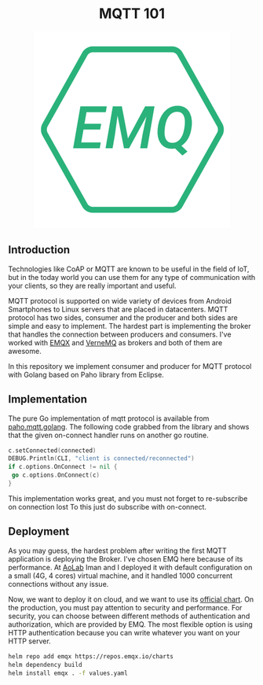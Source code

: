<h1 align="center">MQTT 101</h1>
<p align="center">
  <img src=".github/assets/banner.png"><br>
</p>

## Introduction

Technologies like CoAP or MQTT are known to be useful in the field of IoT, but in the today world
you can use them for any type of communication with your clients, so they are really important and useful.

MQTT protocol is supported on wide variety of devices from Android Smartphones to Linux servers that are placed in
datacenters. MQTT protocol has two sides, consumer and the producer and both sides are simple and easy to implement.
The hardest part is implementing the broker that handles the connection between producers and consumers.
I've worked with [EMQX](https://vernemq.com/) and [VerneMQ](https://vernemq.com/) as brokers and both of them are awesome.

In this repository we implement consumer and producer for MQTT protocol with Golang based on Paho library from Eclipse.

## Implementation

The pure Go implementation of mqtt protocol is available from [paho.mqtt.golang](https://github.com/eclipse/paho.mqtt.golang).
The following code grabbed from the library and shows that the given on-connect handler runs on another go routine.

```go
c.setConnected(connected)
DEBUG.Println(CLI, "client is connected/reconnected")
if c.options.OnConnect != nil {
 go c.options.OnConnect(c)
}
```

This implementation works great, and you must not forget to re-subscribe on connection lost
To this just do subscribe with on-connect.

## Deployment

As you may guess, the hardest problem after writing the first MQTT application is deploying the Broker.
I've chosen EMQ here because of its performance.
At [AoLab](https://github.com/AoLab) Iman and I deployed it with default configuration on a small (4G, 4 cores) virtual machine,
and it handled 1000 concurrent connections without any issue.

Now, we want to deploy it on cloud, and we want to use its [official chart](https://github.com/emqx/emqx/tree/master/deploy/charts).
On the production, you must pay attention to security and performance.
For security, you can choose between different methods of authentication and authorization, which are provided by EMQ.
The most flexible option is using HTTP authentication because you can write whatever you want on your HTTP server.

```bash
helm repo add emqx https://repos.emqx.io/charts
helm dependency build
helm install emqx . -f values.yaml
```
